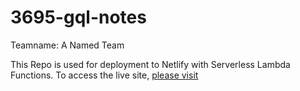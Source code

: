 # 3695-gql-notes

Teamname: A Named Team

This Repo is used for deployment to Netlify with Serverless Lambda Functions. To access the live site, [please visit](https://3695-notes-api.netlify.app/.netlify/functions/server/graphql)
